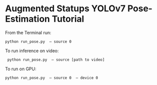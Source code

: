 # Augmented Statups YOLOv7 Pose-Estimation Tutorial

From the Terminal run:

``` python run_pose.py  – source 0 ```

To run inference on video:

``` python run_pose.py  – source [path to video]```

To run on GPU:

``` python run_pose.py  – source 0  – device 0 ```
